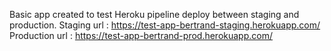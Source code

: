 Basic app created to test Heroku pipeline deploy between staging and production.
Staging url : https://test-app-bertrand-staging.herokuapp.com/
Production url : https://test-app-bertrand-prod.herokuapp.com/
